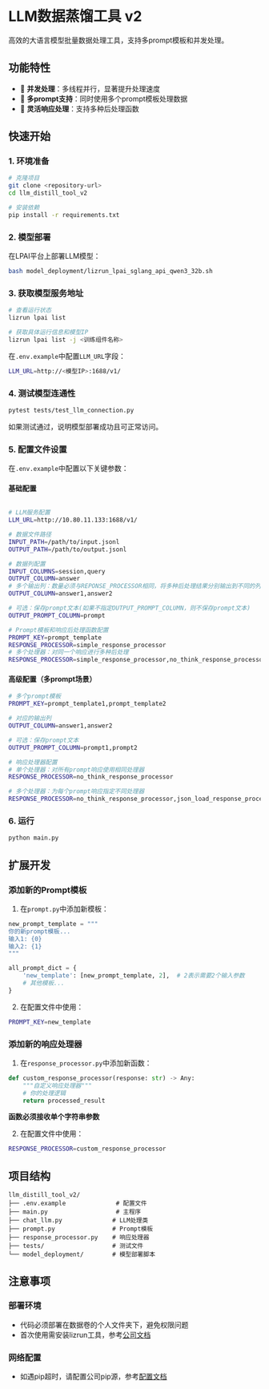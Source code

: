 
# LLM数据蒸馏工具 v2

高效的大语言模型批量数据处理工具，支持多prompt模板和并发处理。

## 功能特性

- 🚀 **并发处理**：多线程并行，显著提升处理速度
- 📝 **多prompt支持**：同时使用多个prompt模板处理数据
- 🔧 **灵活响应处理**：支持多种后处理函数

## 快速开始

### 1. 环境准备

```bash
# 克隆项目
git clone <repository-url>
cd llm_distill_tool_v2

# 安装依赖
pip install -r requirements.txt
```

### 2. 模型部署

在LPAI平台上部署LLM模型：

```bash
bash model_deployment/lizrun_lpai_sglang_api_qwen3_32b.sh
```

### 3. 获取模型服务地址

```bash
# 查看运行状态
lizrun lpai list

# 获取具体运行信息和模型IP
lizrun lpai list -j <训练组件名称>
```

在`.env.example`中配置`LLM_URL`字段：
```bash
LLM_URL=http://<模型IP>:1688/v1/
```

### 4. 测试模型连通性

```bash
pytest tests/test_llm_connection.py
```

如果测试通过，说明模型部署成功且可正常访问。

### 5. 配置文件设置

在`.env.example`中配置以下关键参数：

#### 基础配置
```bash

# LLM服务配置
LLM_URL=http://10.80.11.133:1688/v1/

# 数据文件路径
INPUT_PATH=/path/to/input.jsonl
OUTPUT_PATH=/path/to/output.jsonl

# 数据列配置
INPUT_COLUMNS=session,query
OUTPUT_COLUMN=answer
# 多个输出列：数量必须与REPONSE_PROCESSOR相同，将多种后处理结果分别输出到不同的列中
OUTPUT_COLUMN=answer1,answer2

# 可选：保存prompt文本(如果不指定OUTPUT_PROMPT_COLUMN，则不保存prompt文本)
OUTPUT_PROMPT_COLUMN=prompt

# Prompt模板和响应后处理函数配置
PROMPT_KEY=prompt_template
RESPONSE_PROCESSOR=simple_response_processor
# 多个处理器：对同一个响应进行多种后处理
RESPONSE_PROCESSOR=simple_response_processor,no_think_response_processor
```

#### 高级配置（多prompt场景）
```bash
# 多个prompt模板
PROMPT_KEY=prompt_template1,prompt_template2

# 对应的输出列
OUTPUT_COLUMN=answer1,answer2

# 可选：保存prompt文本
OUTPUT_PROMPT_COLUMN=prompt1,prompt2

# 响应处理器配置
# 单个处理器：对所有prompt响应使用相同处理器
RESPONSE_PROCESSOR=no_think_response_processor

# 多个处理器：为每个prompt响应指定不同处理器
RESPONSE_PROCESSOR=no_think_response_processor,json_load_response_processor
```

### 6. 运行

```bash
python main.py
```

## 扩展开发

### 添加新的Prompt模板

1. 在`prompt.py`中添加新模板：
```python
new_prompt_template = """
你的新prompt模板...
输入1: {0}
输入2: {1}
"""

all_prompt_dict = {
    'new_template': [new_prompt_template, 2],  # 2表示需要2个输入参数
    # 其他模板...
}
```

2. 在配置文件中使用：
```bash
PROMPT_KEY=new_template
```

### 添加新的响应处理器

1. 在`response_processor.py`中添加新函数：
```python
def custom_response_processor(response: str) -> Any:
    """自定义响应处理器"""
    # 你的处理逻辑
    return processed_result
```
**函数必须接收单个字符串参数**

2. 在配置文件中使用：
```bash
RESPONSE_PROCESSOR=custom_response_processor
```


## 项目结构
```
llm_distill_tool_v2/
├── .env.example              # 配置文件
├── main.py                   # 主程序
├── chat_llm.py              # LLM处理类
├── prompt.py                # Prompt模板
├── response_processor.py    # 响应处理器
├── tests/                   # 测试文件
└── model_deployment/        # 模型部署脚本
```

## 注意事项

### 部署环境
- 代码必须部署在数据卷的个人文件夹下，避免权限问题
- 首次使用需安装lizrun工具，参考[公司文档](https://li.feishu.cn/wiki/P3yKwND9Wiz2ylkTDkHciuBDnIc)

### 网络配置
- 如遇pip超时，请配置公司pip源，参考[配置文档](https://li.feishu.cn/wiki/FIU9weHr4iDZIzkioCocWd4Yn4b)